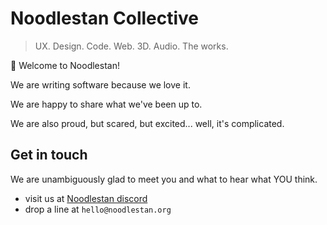 # Noodlestan Collective

> UX. Design. Code. Web. 3D. Audio. The works.

👋 Welcome to Noodlestan!

We are writing software because we love it.

We are happy to share what we've been up to.

We are also proud, but scared, but excited... well, it's complicated.

## Get in touch

We are unambiguously glad to meet you and what to hear what YOU think.

- visit us at [Noodlestan discord](https://discord.gg/b8DkbJSF9z)
- drop a line at `hello@noodlestan.org`
